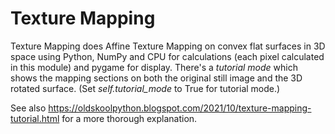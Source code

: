 # Texture Mapping

Texture Mapping does Affine Texture Mapping on convex flat surfaces in 3D space using Python, NumPy and CPU for calculations (each pixel calculated in this module) and pygame for display. There's a _tutorial mode_ which shows the mapping sections on both the original still image and the 3D rotated surface. (Set _self.tutorial_mode_ to True for tutorial mode.)

See also https://oldskoolpython.blogspot.com/2021/10/texture-mapping-tutorial.html for a more thorough explanation.
